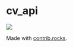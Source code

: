 # cv_api
<a href="https://github.com/diginthomas/Flutter_Todo_app_with_laravel_api/graphs/contributors">
  <img src="https://contrib.rocks/image?repo=diginthomas/Flutter_Todo_app_with_laravel_api" />
</a>

Made with [contrib.rocks](https://contrib.rocks).
